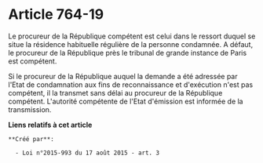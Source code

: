 # Article 764-19

Le procureur de la République compétent est celui dans le ressort duquel se situe la résidence habituelle régulière de la
personne condamnée. A défaut, le procureur de la République près le tribunal de grande instance de Paris est compétent. 

Si le procureur de la République auquel la demande a été adressée par l'Etat de condamnation aux fins de reconnaissance et
d'exécution n'est pas compétent, il la transmet sans délai au procureur de la République compétent. L'autorité compétente de
l'Etat d'émission est informée de la transmission.

**Liens relatifs à cet article**

	**Créé par**:

	  - Loi n°2015-993 du 17 août 2015 - art. 3
